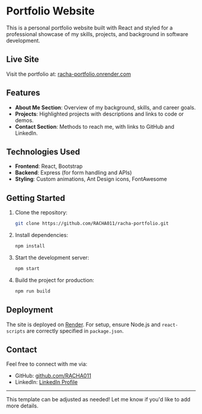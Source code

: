 # Portfolio Website

This is a personal portfolio website built with React and styled for a professional showcase of my skills, projects, and background in software development.

## Live Site

Visit the portfolio at: [racha-portfolio.onrender.com](https://racha-portfolio.onrender.com/)

## Features

- **About Me Section**: Overview of my background, skills, and career goals.
- **Projects**: Highlighted projects with descriptions and links to code or demos.
- **Contact Section**: Methods to reach me, with links to GitHub and LinkedIn.

## Technologies Used

- **Frontend**: React, Bootstrap
- **Backend**: Express (for form handling and APIs)
- **Styling**: Custom animations, Ant Design icons, FontAwesome

## Getting Started

1. Clone the repository:
   ```bash
   git clone https://github.com/RACHA011/racha-portfolio.git
   ```
2. Install dependencies:
   ```bash
   npm install
   ```
3. Start the development server:
   ```bash
   npm start
   ```
4. Build the project for production:
   ```bash
   npm run build
   ```

## Deployment

The site is deployed on [Render](https://render.com/). For setup, ensure Node.js and `react-scripts` are correctly specified in `package.json`.

## Contact

Feel free to connect with me via:
- GitHub: [github.com/RACHA011](https://github.com/RACHA011)
- LinkedIn: [LinkedIn Profile](https://www.linkedin.com/in/adivhaho-ratshalingwa-52060629a/)

--- 

This template can be adjusted as needed! Let me know if you'd like to add more details.